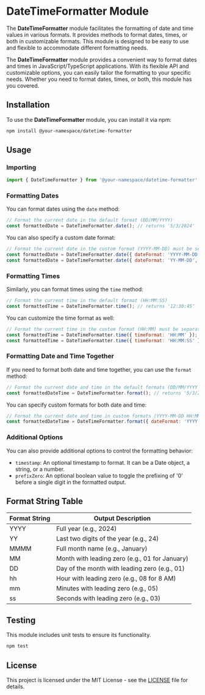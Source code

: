 # DateTimeFormatter Module

The **DateTimeFormatter** module facilitates the formatting of date and time values in various formats. It provides methods to format dates, times, or both in customizable formats. This module is designed to be easy to use and flexible to accommodate different formatting needs.

The **DateTimeFormatter** module provides a convenient way to format dates and times in JavaScript/TypeScript applications. With its flexible API and customizable options, you can easily tailor the formatting to your specific needs. Whether you need to format dates, times, or both, this module has you covered.

## Installation

To use the **DateTimeFormatter** module, you can install it via npm:

```bash
npm install @your-namespace/datetime-formatter
```

## Usage

### Importing

```javascript
import { DateTimeFormatter } from '@your-namespace/datetime-formatter';
```

### Formatting Dates

You can format dates using the `date` method:

```javascript
// Format the current date in the default format (DD/MM/YYYY)
const formattedDate = DateTimeFormatter.date(); // returns '5/3/2024'
```

You can also specify a custom date format:

```javascript
// Format the current date in the custom format (YYYY-MM-DD) must be separated with a '-'
const formattedDate = DateTimeFormatter.date({ dateFormat: 'YYYY-MM-DD' }); // returns '2024/3/5'
const formattedDate = DateTimeFormatter.date({ dateFormat: 'YY-MM-DD', prefixZero: true }); // returns '24/03/05'
```

### Formatting Times

Similarly, you can format times using the `time` method:

```javascript
// Format the current time in the default format (HH:MM:SS)
const formattedTime = DateTimeFormatter.time(); // returns '12:30:45'
```

You can customize the time format as well:

```javascript
// Format the current time in the custom format (HH:MM) must be separated with a ':'
const formattedTime = DateTimeFormatter.time({ timeFormat: 'HH:MM' }); // returns '12:30'
const formattedTime = DateTimeFormatter.time({ timeFormat: 'HH:MM:SS' }); // returns '12:30:45'
```

### Formatting Date and Time Together

If you need to format both date and time together, you can use the `format` method:

```javascript
// Format the current date and time in the default formats (DD/MM/YYYY HH:MM:SS)
const formattedDateTime = DateTimeFormatter.format(); // returns '5/3/2024 12:30:45'
```

You can specify custom formats for both date and time:

```javascript
// Format the current date and time in custom formats (YYYY-MM-DD HH:MM)
const formattedDateTime = DateTimeFormatter.format({ dateFormat: 'YYYY-MM-DD', timeFormat: 'HH:MM' }); // returns '2024/5/3 12:30'
```

### Additional Options

You can also provide additional options to control the formatting behavior:

- `timestamp`: An optional timestamp to format. It can be a Date object, a string, or a number.
- `prefixZero`: An optional boolean value to toggle the prefixing of '0' before a single digit in the formatted output.

## Format String Table

| Format String | Output Description                              |
|---------------|-------------------------------------------------|
| YYYY          | Full year (e.g., 2024)                          |
| YY            | Last two digits of the year (e.g., 24)          |
| MMMM          | Full month name (e.g., January)                 |
| MM            | Month with leading zero (e.g., 01 for January)  |
| DD            | Day of the month with leading zero (e.g., 01)   |
| hh            | Hour with leading zero (e.g., 08 for 8 AM)      |
| mm            | Minutes with leading zero (e.g., 05)            |
| ss            | Seconds with leading zero (e.g., 03)            |


## Testing

This module includes unit tests to ensure its functionality.

```bash
npm test
```

## License

This project is licensed under the MIT License - see the [LICENSE](LICENSE) file for details.